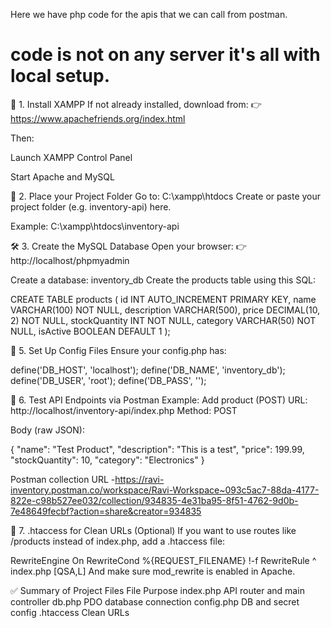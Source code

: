 Here we have php code for the apis that we can call from postman.

# code is not on any server it's all with local setup.
🔧 1. Install XAMPP
If not already installed, download from:
👉 https://www.apachefriends.org/index.html

Then:

Launch XAMPP Control Panel

Start Apache and MySQL

📁 2. Place your Project Folder
Go to: C:\xampp\htdocs
Create or paste your project folder (e.g. inventory-api) here.

Example: C:\xampp\htdocs\inventory-api

🛠 3. Create the MySQL Database
Open your browser:
👉 http://localhost/phpmyadmin

Create a database:
inventory_db
Create the products table using this SQL:

CREATE TABLE products (
    id INT AUTO_INCREMENT PRIMARY KEY,
    name VARCHAR(100) NOT NULL,
    description VARCHAR(500),
    price DECIMAL(10, 2) NOT NULL,
    stockQuantity INT NOT NULL,
    category VARCHAR(50) NOT NULL,
    isActive BOOLEAN DEFAULT 1
);


🧠 5. Set Up Config Files
Ensure your config.php has:

define('DB_HOST', 'localhost');
define('DB_NAME', 'inventory_db');
define('DB_USER', 'root');
define('DB_PASS', '');


🧪 6. Test API Endpoints via Postman
Example: Add product (POST)
URL: http://localhost/inventory-api/index.php
Method: POST

Body (raw JSON):

{
  "name": "Test Product",
  "description": "This is a test",
  "price": 199.99,
  "stockQuantity": 10,
  "category": "Electronics"
}

Postman collection URL -https://ravi-inventory.postman.co/workspace/Ravi-Workspace~093c5ac7-88da-4177-822e-c98b527ee032/collection/934835-4e31ba95-8f51-4762-9d0b-7e48649fecbf?action=share&creator=934835

🧩 7. .htaccess for Clean URLs (Optional)
If you want to use routes like /products instead of index.php, add a .htaccess file:

RewriteEngine On
RewriteCond %{REQUEST_FILENAME} !-f
RewriteRule ^ index.php [QSA,L]
And make sure mod_rewrite is enabled in Apache.


✅ Summary of Project Files
File	                            Purpose
index.php	              API router and main controller
db.php	                  PDO database connection
config.php	              DB and secret config
.htaccess	              Clean URLs
